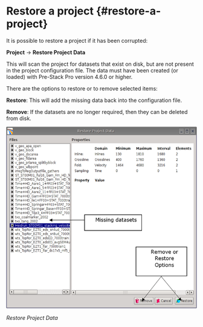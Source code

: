 # Restore a project {#restore-a-project}

It is possible to restore a project if it has been corrupted:

**Project** → **Restore Project Data**

This will scan the project for datasets that exist on disk, but are not present in the project configuration file. The data must have been created \(or loaded\) with Pre-Stack Pro version 4.6.0 or higher.

There are the options to restore or to remove selected items:

**Restore**: This will add the missing data back into the configuration file.

**Remove**: If the datasets are no longer required, then they can be deleted from disk.

![](/assets/001_Restore_Project.png)

_Restore Project Data_

